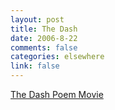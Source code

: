 ```yaml
--- 
layout: post
title: The Dash
date: 2006-8-22
comments: false
categories: elsewhere
link: false
---
```

<a href="http://www.thedashmovie.com/" title="The Dash Poem Movie">The Dash Poem Movie</a>
